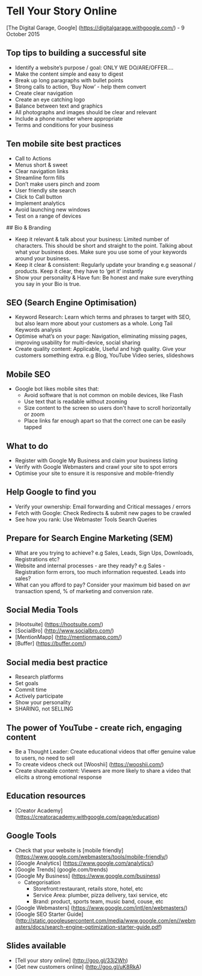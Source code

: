 # Tell Your Story Online

[The Digital Garage, Google] (https://digitalgarage.withgoogle.com/) - 9 October 2015

## Top tips to building a successful site
* Identify a website’s purpose / goal: ONLY WE DO/ARE/OFFER....
* Make the content simple and easy to digest 
* Break up long paragraphs with bullet points
* Strong calls to action, ‘Buy Now’ - help them convert
* Create clear navigation
* Create an eye catching logo
* Balance between text and graphics
* All photographs and images should be clear and relevant
* Include a phone number where appropriate
* Terms and conditions for your business

## Ten mobile site best practices
* Call to Actions
* Menus short & sweet
* Clear navigation links
* Streamline form fills
* Don’t make users pinch and zoom
* User friendly site search 
* Click to Call button
* Implement analytics 
* Avoid launching new windows
* Test on a range of devices

## Bio & Branding
* Keep it relevant & talk about your business: Limited number of characters. This should be short and straight to the point. Talking about what your business does. Make sure you use some of your keywords around your business.
* Keep it clear & consistent: Regularly update your branding e.g seasonal / products. Keep it clear, they have to ‘get it’ instantly
* Show your personality & Have fun: Be honest and make sure everything you say in your Bio is true.

## SEO (Search Engine Optimisation)
* Keyword Research: Learn which terms and phrases to target with SEO, but also learn more about your customers as a whole. Long Tail Keywords analysis
* Optimise what’s on your page: Navigation, eliminating missing pages, improving usability for multi-device, social sharing
* Create quality content: Applicable, Useful and high quality. Give your customers something extra. e.g Blog, YouTube Video series, slideshows

## Mobile SEO
* Google bot likes mobile sites that:
  * Avoid software that is not common on mobile devices, like Flash
  * Use text that is readable without zooming
  * Size content to the screen so users don't have to scroll horizontally or zoom
  * Place links far enough apart so that the correct one can be easily tapped

## What to do
* Register with Google My Business and claim your business listing
* Verify with Google Webmasters and crawl your site to spot errors
* Optimise your site to ensure it is responsive and mobile-friendly

## Help Google to find you
* Verify your ownership: Email forwarding and Critical messages / errors
* Fetch with Google: Check Redirects & submit new pages to be crawled
* See how you rank: Use Webmaster Tools Search Queries

## Prepare for Search Engine Marketing (SEM)
* What are you trying to achieve? e.g Sales, Leads, Sign Ups, Downloads, Registrations etc?
* Website and internal processes - are they ready? e.g Sales - Registration form errors, too much information requested. Leads into sales?
* What can you afford to pay? Consider your maximum bid based on avr transaction spend, % of marketing and conversion rate.

## Social Media Tools
* [Hootsuite] (https://hootsuite.com/)
* [SocialBro] (http://www.socialbro.com/)
* [MentionMapp] (http://mentionmapp.com/)
* [Buffer] (https://buffer.com/)

## Social media best practice
* Research platforms
* Set goals
* Commit time
* Actively participate
* Show your personality 
* SHARING, not SELLING

## The power of YouTube - create rich, engaging content
* Be a Thought Leader: Create educational videos that offer genuine value to users, no need to sell
* To create videos check out [Wooshii] (https://wooshii.com/)
* Create shareable content: Viewers are more likely to share a video that elicits a strong emotional response

## Education resources
* [Creator Academy] (https://creatoracademy.withgoogle.com/page/education)

## Google Tools
* Check that your website is [mobile friendly] (https://www.google.com/webmasters/tools/mobile-friendly/)
* [Google Analytics] (https://www.google.com/analytics/)
* [Google Trends] (google.com/trends)
* [Google My Business] (https://www.google.com/business)
  * Categorisation
    * Storefront:restaurant, retails store, hotel, etc
    * Service Area: plumber, pizza delivery, taxi service, etc
    * Brand: product, sports team, music band, couse, etc
* [Google Webmasters] (https://www.google.com/intl/en/webmasters/)
* [Google SEO Starter Guide] (http://static.googleusercontent.com/media/www.google.com/en//webmasters/docs/search-engine-optimization-starter-guide.pdf)

## Slides available
* [Tell your story online] (http://goo.gl/33j2Wh)
* [Get new customers online] (http://goo.gl/uK8RkA)
